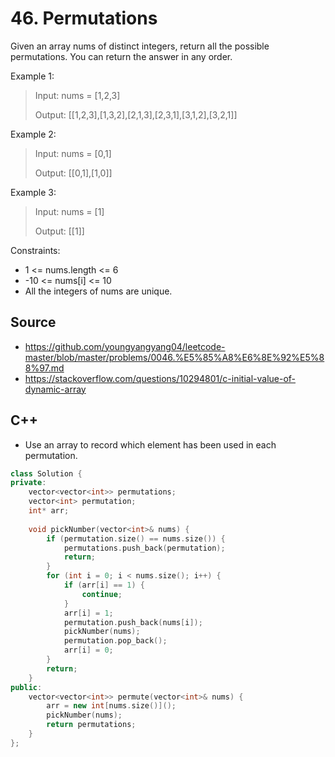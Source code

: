 # 46. Permutations

Given an array nums of distinct integers, return all the possible permutations. You can return the answer in any order. 

Example 1:

> Input: nums = [1,2,3]
> 
> Output: [[1,2,3],[1,3,2],[2,1,3],[2,3,1],[3,1,2],[3,2,1]]

Example 2:

> Input: nums = [0,1]
> 
> Output: [[0,1],[1,0]]

Example 3:

> Input: nums = [1]
> 
> Output: [[1]]

Constraints:

* 1 <= nums.length <= 6
* -10 <= nums[i] <= 10
* All the integers of nums are unique.

## Source
* https://github.com/youngyangyang04/leetcode-master/blob/master/problems/0046.%E5%85%A8%E6%8E%92%E5%88%97.md
* https://stackoverflow.com/questions/10294801/c-initial-value-of-dynamic-array

## C++

* Use an array to record which element has been used in each permutation.
```c++
class Solution {
private:
    vector<vector<int>> permutations;
    vector<int> permutation;
    int* arr;
    
    void pickNumber(vector<int>& nums) {
        if (permutation.size() == nums.size()) {
            permutations.push_back(permutation);
            return;
        }
        for (int i = 0; i < nums.size(); i++) {
            if (arr[i] == 1) {
                continue;
            }
            arr[i] = 1;
            permutation.push_back(nums[i]);
            pickNumber(nums);
            permutation.pop_back();
            arr[i] = 0;
        }
        return;
    }
public:
    vector<vector<int>> permute(vector<int>& nums) {
        arr = new int[nums.size()]();
        pickNumber(nums);
        return permutations;
    }
};
```
